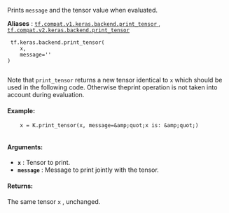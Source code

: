 Prints  `message`  and the tensor value when evaluated.

**Aliases** : [ `tf.compat.v1.keras.backend.print_tensor` ](/api_docs/python/tf/keras/backend/print_tensor), [ `tf.compat.v2.keras.backend.print_tensor` ](/api_docs/python/tf/keras/backend/print_tensor)

```
 tf.keras.backend.print_tensor(
    x,
    message=''
)
 
```

Note that  `print_tensor`  returns a new tensor identical to  `x` which should be used in the following code. Otherwise theprint operation is not taken into account during evaluation.

#### Example:


```
    x = K.print_tensor(x, message=&amp;quot;x is: &amp;quot;) 
   
```


#### Arguments:
- **`x`** : Tensor to print.
- **`message`** : Message to print jointly with the tensor.


#### Returns:
The same tensor  `x` , unchanged.

